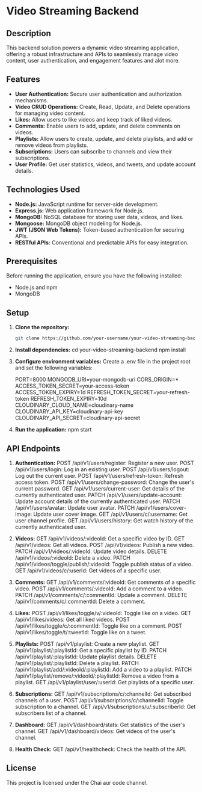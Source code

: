 # Video Streaming Backend

## Description

This backend solution powers a dynamic video streaming application, offering a robust infrastructure and APIs to seamlessly manage video content, user authentication, and engagement features and alot more.

## Features

- **User Authentication:** Secure user authentication and authorization mechanisms.
- **Video CRUD Operations:** Create, Read, Update, and Delete operations for managing video content.
- **Likes:** Allow users to like videos and keep track of liked videos.
- **Comments:** Enable users to add, update, and delete comments on videos.
- **Playlists:** Allow users to create, update, and delete playlists, and add or remove videos from playlists.
- **Subscriptions:** Users can subscribe to channels and view their subscriptions.
- **User Profile:** Get user statistics, videos, and tweets, and update account details.

## Technologies Used

- **Node.js:** JavaScript runtime for server-side development.
- **Express.js:** Web application framework for Node.js.
- **MongoDB:** NoSQL database for storing user data, videos, and likes.
- **Mongoose:** MongoDB object modeling for Node.js.
- **JWT (JSON Web Tokens):** Token-based authentication for securing APIs.
- **RESTful APIs:** Conventional and predictable APIs for easy integration.

## Prerequisites

Before running the application, ensure you have the following installed:

- Node.js and npm
- MongoDB

## Setup

1. **Clone the repository:**
   ```bash
   git clone https://github.com/your-username/your-video-streaming-backend.git

2. **Install dependencies:**
    cd your-video-streaming-backend
    npm install


3. **Configure environment variables:**
    Create a .env file in the project root and set the following variables:

    PORT=8000
    MONGODB_URI=your-mongodb-uri
    CORS_ORIGIN=*
    ACCESS_TOKEN_SECRET=your-access-token
    ACCESS_TOKEN_EXPIRY=1d
    REFRESH_TOKEN_SECRET=your-refresh-token
    REFRESH_TOKEN_EXPIRY=10d
    CLOUDINARY_CLOUD_NAME=cloudinary-name
    CLOUDINARY_API_KEY=cloudinary-api-key
    CLOUDINARY_API_SECRET=cloudinary-api-secret

4. **Run the application:**
    npm start

## API Endpoints
1. **Authentication:**
    POST /api/v1/users/register: Register a new user.
    POST /api/v1/users/login: Log in an existing user.
    POST /api/v1/users/logout: Log out the current user.
    POST /api/v1/users/refresh-token: Refresh access token.
    POST /api/v1/users/change-password: Change the user's current password.
    GET /api/v1/users/current-user: Get details of the currently authenticated user.
    PATCH /api/v1/users/update-account: Update account details of the currently authenticated user.
    PATCH /api/v1/users/avatar: Update user avatar.
    PATCH /api/v1/users/cover-image: Update user cover image.
    GET /api/v1/users/c/:username: Get user channel profile.
    GET /api/v1/users/history: Get watch history of the currently authenticated user.

2. **Videos:**
    GET /api/v1/videos/:videoId: Get a specific video by ID.
    GET /api/v1/videos: Get all videos.
    POST /api/v1/videos: Publish a new video.
    PATCH /api/v1/videos/:videoId: Update video details.
    DELETE /api/v1/videos/:videoId: Delete a video.
    PATCH /api/v1/videos/toggle/publish/:videoId: Toggle publish status of a video.
    GET /api/v1/videos/c/:userId: Get videos of a specific user.

3. **Comments:**
    GET /api/v1/comments/:videoId: Get comments of a specific video.
    POST /api/v1/comments/:videoId: Add a comment to a video.
    PATCH /api/v1/comments/c/:commentId: Update a comment.
    DELETE /api/v1/comments/c/:commentId: Delete a comment.

4. **Likes:**
    POST /api/v1/likes/toggle/v/:videoId: Toggle like on a video.
    GET /api/v1/likes/videos: Get all liked videos.
    POST /api/v1/likes/toggle/c/:commentId: Toggle like on a comment.
    POST /api/v1/likes/toggle/t/:tweetId: Toggle like on a tweet.

5. **Playlists:**
    POST /api/v1/playlist: Create a new playlist.
    GET /api/v1/playlist/:playlistId: Get a specific playlist by ID.
    PATCH /api/v1/playlist/:playlistId: Update playlist details.
    DELETE /api/v1/playlist/:playlistId: Delete a playlist.
    PATCH /api/v1/playlist/add/:videoId/:playlistId: Add a video to a playlist.
    PATCH /api/v1/playlist/remove/:videoId/:playlistId: Remove a video from a playlist.
    GET /api/v1/playlist/user/:userId: Get playlists of a specific user.

6. **Subscriptions:**
    GET /api/v1/subscriptions/c/:channelId: Get subscribed channels of a user.
    POST /api/v1/subscriptions/c/:channelId: Toggle subscription to a channel.
    GET /api/v1/subscriptions/u/:subscriberId: Get subscribers list of a channel.

7. **Dashboard:**
    GET /api/v1/dashboard/stats: Get statistics of the user's channel.
    GET /api/v1/dashboard/videos: Get videos of the user's channel.

8. **Health Check:**
    GET /api/v1/healthcheck: Check the health of the API.

## License
This project is licensed under the Chai aur code channel.
